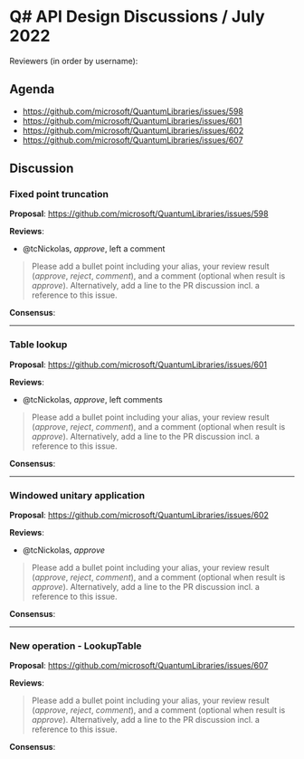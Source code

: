 # Q# API Design Discussions / July 2022

Reviewers (in order by username):

## Agenda

- https://github.com/microsoft/QuantumLibraries/issues/598
- https://github.com/microsoft/QuantumLibraries/issues/601
- https://github.com/microsoft/QuantumLibraries/issues/602
- https://github.com/microsoft/QuantumLibraries/issues/607

## Discussion

### Fixed point truncation

**Proposal**: https://github.com/microsoft/QuantumLibraries/issues/598

**Reviews**:
* @tcNickolas, *approve*, left a comment
> Please add a bullet point including your alias, your review result (*approve*, *reject*, *comment*), and a comment (optional when result is *approve*).  Alternatively, add a line to the PR discussion incl. a reference to this issue.

**Consensus**:

---

### Table lookup

**Proposal**: https://github.com/microsoft/QuantumLibraries/issues/601

**Reviews**:
* @tcNickolas, *approve*, left comments
> Please add a bullet point including your alias, your review result (*approve*, *reject*, *comment*), and a comment (optional when result is *approve*).  Alternatively, add a line to the PR discussion incl. a reference to this issue.

**Consensus**:

---

### Windowed unitary application

**Proposal**: https://github.com/microsoft/QuantumLibraries/issues/602

**Reviews**:
* @tcNickolas, *approve*
> Please add a bullet point including your alias, your review result (*approve*, *reject*, *comment*), and a comment (optional when result is *approve*).  Alternatively, add a line to the PR discussion incl. a reference to this issue.

**Consensus**:

---

### New operation - LookupTable

**Proposal**: https://github.com/microsoft/QuantumLibraries/issues/607

**Reviews**:
> Please add a bullet point including your alias, your review result (*approve*, *reject*, *comment*), and a comment (optional when result is *approve*).  Alternatively, add a line to the PR discussion incl. a reference to this issue.

**Consensus**:
